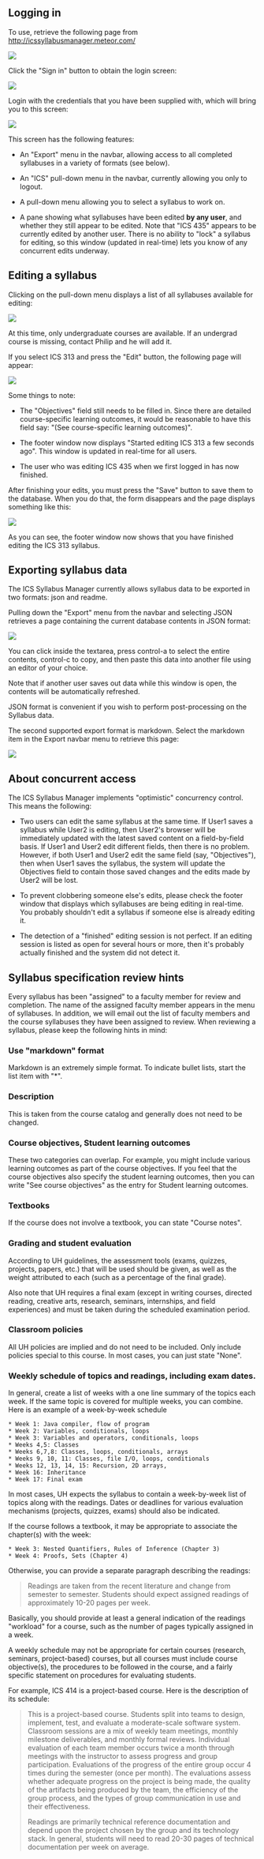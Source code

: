 ## Logging in

To use, retrieve the following page from http://icssyllabusmanager.meteor.com/

![](https://raw.githubusercontent.com/uhm-ics/ics-syllabus/master/public/documentation/home-page.png)

Click the "Sign in" button to obtain the login screen:

![](https://raw.githubusercontent.com/uhm-ics/ics-syllabus/master/public/documentation/login-screen.png)

Login with the credentials that you have been supplied with, which will bring you to this screen:

![](https://raw.githubusercontent.com/uhm-ics/ics-syllabus/master/public/documentation/after-login.png)

This screen has the following features:

  * An "Export" menu in the navbar, allowing access to all completed syllabuses in a variety of formats (see below).

  * An "ICS" pull-down menu in the navbar, currently allowing you only to logout.

  * A pull-down menu allowing you to select a syllabus to work on.

  * A pane showing what syllabuses have been edited **by any user**, and whether they still appear to be edited.  Note that "ICS 435" appears to be currently edited by another user. There is no ability to "lock" a syllabus for editing, so this window (updated in real-time) lets you know of any concurrent edits underway.

## Editing a syllabus

Clicking on the pull-down menu displays a list of all syllabuses available for editing:

![](https://raw.githubusercontent.com/uhm-ics/ics-syllabus/master/public/documentation/pulldown-menu.png)

At this time, only undergraduate courses are available.  If an undergrad course is missing, contact Philip and he will add it.

If you select ICS 313 and press the "Edit" button, the following page will appear:

![](https://raw.githubusercontent.com/uhm-ics/ics-syllabus/master/public/documentation/edit-syllabus.png)

Some things to note:

  * The "Objectives" field still needs to be filled in. Since there are detailed course-specific learning outcomes, it would be reasonable to have this field say: "(See course-specific learning outcomes)".

  * The footer window now displays "Started editing ICS 313 a few seconds ago". This window is updated in real-time for all users.

  * The user who was editing ICS 435 when we first logged in has now finished.

After finishing your edits, you must press the "Save" button to save them to the database.  When you do that, the form disappears and the page displays something like this:

![](https://raw.githubusercontent.com/uhm-ics/ics-syllabus/master/public/documentation/finished-editing.png)

As you can see, the footer window now shows that you have finished editing the ICS 313 syllabus.

## Exporting syllabus data

The ICS Syllabus Manager currently allows syllabus data to be exported in two formats: json and readme.

Pulling down the "Export" menu from the navbar and selecting JSON retrieves a page containing the current database contents in JSON format:

![](https://raw.githubusercontent.com/uhm-ics/ics-syllabus/master/public/documentation/export-json.png)

You can click inside the textarea, press control-a to select the entire contents, control-c to copy, and then paste this data into another file using an editor of your choice.

Note that if another user saves out data while this window is open, the contents will be automatically refreshed.

JSON format is convenient if you wish to perform post-processing on the Syllabus data.

The second supported export format is markdown.  Select the markdown item in the Export navbar menu to retrieve this page:

![](https://raw.githubusercontent.com/uhm-ics/ics-syllabus/master/public/documentation/export-markdown.png)

## About concurrent access

The ICS Syllabus Manager implements "optimistic" concurrency control.  This means the following:

  * Two users can edit the same syllabus at the same time.  If User1 saves a syllabus while User2 is editing, then User2's browser will be immediately updated with the latest saved content on a field-by-field basis. If User1 and User2 edit different fields, then there is no problem.  However, if both User1 and User2 edit the same field (say, "Objectives"), then when User1 saves the syllabus, the system will update the Objectives field to contain those saved changes and the edits made by User2 will be lost.

  * To prevent clobbering someone else's edits, please check the footer window that displays which syllabuses are being editing in real-time.  You probably shouldn't edit a syllabus if someone else is already editing it.

  * The detection of a "finished" editing session is not perfect.  If an editing session is listed as open for several hours or more, then it's probably actually finished and the system did not detect it.

## Syllabus specification review hints

Every syllabus has been "assigned" to a faculty member for review and completion.  The name of the assigned faculty member appears in the menu of syllabuses. In addition, we will email out the list of faculty members and the course syllabuses they have been assigned to review.  When reviewing a syllabus, please keep the following hints in mind:

### Use "markdown" format

Markdown is an extremely simple format.  To indicate bullet lists, start the list item with "*".

### Description

This is taken from the course catalog and generally does not need to be changed.

### Course objectives, Student learning outcomes

These two categories can overlap. For example, you might include various learning outcomes as part of the course objectives.  If you feel that the course objectives also specify the student learning outcomes, then you can write "See course objectives" as the entry for Student learning outcomes.

### Textbooks

If the course does not involve a textbook, you can state "Course notes".

### Grading and student evaluation

According to UH guidelines, the assessment tools (exams, quizzes, projects, papers, etc.) that will be used should be given, as well as the weight attributed to each (such as a percentage of the final grade).

Also note that UH requires a final exam (except in writing courses, directed reading, creative arts, research, seminars, internships, and field experiences) and must be taken during the scheduled examination period.

### Classroom policies

All UH policies are implied and do not need to be included.  Only include policies special to this course. In most cases, you can just state "None".

### Weekly schedule of topics and readings, including exam dates.

In general, create a list of weeks with a one line summary of the topics each week.  If the same topic is covered for multiple weeks, you can combine. Here is an example of a week-by-week schedule

```
* Week 1: Java compiler, flow of program
* Week 2: Variables, conditionals, loops
* Week 3: Variables and operators, conditionals, loops
* Weeks 4,5: Classes
* Weeks 6,7,8: Classes, loops, conditionals, arrays
* Weeks 9, 10, 11: Classes, file I/O, loops, conditionals
* Weeks 12, 13, 14, 15: Recursion, 2D arrays,
* Week 16: Inheritance
* Week 17: Final exam
```

In most cases, UH expects the syllabus to contain a week-by-week list of topics along with the readings. Dates or deadlines for various evaluation mechanisms (projects, quizzes, exams) should also be indicated.

If the course follows a textbook, it may be appropriate to associate the chapter(s) with the week:

```
* Week 3: Nested Quantifiers, Rules of Inference (Chapter 3)
* Week 4: Proofs, Sets (Chapter 4)
```

Otherwise, you can provide a separate paragraph describing the readings:

<blockquote>
Readings are taken from the recent literature and change from semester to semester.  Students should expect assigned readings of approximately 10-20 pages per week.
</blockquote>

Basically, you should provide at least a general indication of the readings "workload" for a course, such as the number of pages typically assigned in a week.

A weekly schedule may not be appropriate for certain courses (research, seminars, project-based) courses, but all courses must include course objective(s), the procedures to be followed in the course, and a fairly specific statement on procedures for evaluating students.

For example, ICS 414 is a project-based course. Here is the description of its schedule:

<blockquote>
This is a project-based course. Students split into teams to design, implement, test, and evaluate a moderate-scale software system.  Classroom sessions are a mix of weekly team meetings, monthly milestone deliverables, and monthly formal reviews. Individual evaluation of each team member occurs twice a month through meetings with the instructor to assess progress and group participation.  Evaluations of the progress of the entire group occur 4 times during the semester (once per month). The evaluations assess whether adequate progress on the project is being made, the quality of the artifacts being produced by the team, the efficiency of the group process, and the types of group communication in use and their effectiveness.

Readings are primarily technical reference documentation and depend upon the project chosen by the group and its technology stack.  In general, students will need to read 20-30 pages of technical documentation per week on average.
</blockquote>







